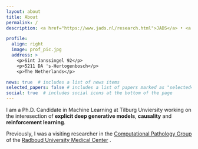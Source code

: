 ```yaml
---
layout: about
title: About
permalink: /
description: <a href="https://www.jads.nl/research.html">JADS</a> • <a href="https://www.tilburguniversity.edu/about/schools/humanities/departments/dca">Department of Cognitive Science and Artificial Intelligence</a> • <a href="https://www.tilburguniversity.edu/">Tilburg University</a>

profile:
  align: right
  image: prof_pic.jpg
  address: >
    <p>Sint Janssingel 92</p>
    <p>5211 DA 's-Hertogenbosch</p>
    <p>The Netherlands</p>

news: true  # includes a list of news items
selected_papers: false # includes a list of papers marked as "selected={true}"
social: true  # includes social icons at the bottom of the page
---
```


I am a Ph.D. Candidate in Machine Learning at Tilburg Unviersity working on the interesection of <b>explicit deep generative models</b>, <b>causality</b> and <b>reinforcement learning</b>.

Previously, I was a visiting researcher in the <a href="https://www.computationalpathologygroup.eu/">Computational Pathology Group</a> of the <a href="https://www.radboudumc.nl/patientenzorg">Radboud University Medical Center</a> .
